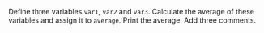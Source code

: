 Define three variables `var1`, `var2` and `var3`. Calculate the average of these variables and assign it to `average`. Print the average. Add three comments. 
